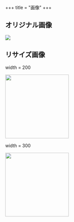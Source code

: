 +++
title = "画像"
+++

## オリジナル画像

<img src="/flower.jpeg" />

## リサイズ画像

width = 200

<img src="/flower.jpeg" width=200 />

width = 300

<img src="/flower.jpeg" height=200 />
